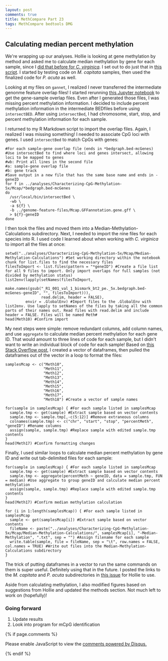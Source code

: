```yaml
---
layout: post
comments: true
title: MethCompare Part 23
tags: MethCompare bedtools DMG
---
```


## Calculating median percent methylation

We're wrapping up our analyses. Hollie is looking at gene methylation by method and asked me to calculate median methylation by gene for each sample, since I [did that before for *C. virginica*](https://yaaminiv.github.io/DMG-Analysis-Part2/). I set out to do just that in [this script](https://github.com/hputnam/Meth_Compare/blob/master/scripts/Median-Methylation-Calculations.Rmd). I started by testing code on *M. capitata* samples, then used the finalized code for *P. acuta* as well. 

Looking at my files on `gannet`, I realized I never transferred the intermediate genonme feature overlap files! I started rerunning [this Jupyter notebook](https://github.com/hputnam/Meth_Compare/blob/master/scripts/Characterizing-CpG-Methylation-5x.ipynb) to get the gene-sample overlap files. Even after I generated those files, I was missing percent methylation information. I decided to include percent methylation information in the intermediate BEDfiles before using `intersectBED`. After using `intersectBed`, I had chromosome, start, stop, and percent methylation information for each sample.

I returned to my R Markdown script to import the overlap files. Again, I realized I was missing something! I needed to associate CpG loci with genes. I used `intersectBed` to match CpGs with genes:

```{bash}
#For each sample-gene overlap file (ends in *bedgraph.bed-mcGenes)
#Use intersectBed to find where loci and genes intersect, allowing loci to be mapped to genes
#wb: Print all lines in the second file
#a: sample-gene overlap file
#b: gene track
#Save output in a new file that has the same base name and ends in -geneID
for f in ../analyses/Characterizing-CpG-Methylation-5x/Mcap/*bedgraph.bed-mcGenes
do
  /usr/local/bin/intersectBed \
  -wb \
  -a ${f} \
  -b ../genome-feature-files/Mcap.GFFannotation.gene.gff \
  > ${f}-geneID
done
```

I then took the files and moved them into a Median-Methylation-Calculations subdirectory. Next, I needed to import the nine files for each species into R. I used code I learned about when working with *C. virginica* to import all the files at once:

```{r}
setwd("../analyses/Characterizing-CpG-Methylation-5x/Mcap/Median-Methylation-Calculations") #Set working directory within the notebook chunk for list.files to find the necessary files
filesToImport <- list.files(pattern = "*geneID") #Create a file list for all 9 files to import. Only import overlaps for full samples (not divided by methylation status)
list2env(lapply(setNames(filesToImport,
                         make.names(gsub("_R1_001_val_1_bismark_bt2_pe._5x.bedgraph.bed-mcGenes-geneID", "", filesToImport))),
                read.delim, header = FALSE),
         envir = .GlobalEnv) #Import files to the .GlobalEnv with list2env. Use lapply to setNames of the files by taking all the common parts of their names out. Read files with read.delim and include header = FALSE. Files will be named Meth#
head(Meth10) #Confirm import
```

My next steps were simple: remove redundant columns, add column names, and use `aggregate` to calculate median percent methylation for each gene ID. That would amount to three lines of code for each sample, but I didn't want to write an individual block of code for each sample! Based on [this Stack Overflow post](https://stackoverflow.com/questions/18375969/rename-columns-in-multiple-dataframes-r), I created a vector of dataframes, then pulled the dataframes out of the vector in a loop to format the files:

```{r}
samplesMcap <- c("Meth10",
                 "Meth11",
                 "Meth12",
                 "Meth13",
                 "Meth14",
                 "Meth15",
                 "Meth16",
                 "Meth17",
                 "Meth18") #Create a vector of sample names
```

```{r}
for(sample in samplesMcap) { #For each sample listed in samplesMcap
  sample.tmp <- get(sample) #Extract sample based on vector contents
  sample.tmp <- sample.tmp[,-c(5:12)] #Remove extraneous columns
  colnames(sample.tmp) <- c("chr", "start", "stop", "percentMeth", "geneID") #Rename columns
  assign(sample, sample.tmp) #Replace sample with edited sample.tmp contents
}
head(Meth17) #Confirm formatting changes
```

Finally, I used similar loops to calculate median percent methylation by gene ID and write out tab-delimited files for each sample:

```{r}
for(sample in samplesMcap) { #For each sample listed in samplesMcap
  sample.tmp <- get(sample) #Extract sample based on vector contents
  sample.tmp <- aggregate(percentMeth ~ geneID, data = sample.tmp, FUN = median) #Use aggregate to group geneID and calculate median percent methylation
  assign(sample, sample.tmp) #Replace sample with edited sample.tmp contents
}
head(Meth17) #Confirm median methylation calculation
```

```{r}
for (i in 1:length(samplesMcap)) { #For each sample listed in samplesMcap
  sample <- get(samplesMcap[i]) #Extract sample based on vector contents
  fileName <- paste("../analyses/Characterizing-CpG-Methylation-5x/Mcap/Median-Methylation-Calculations/", samplesMcap[i], "-Median-Methylation", ".txt", sep = "") #Assign filename for each sample
  write.table(sample, file = fileName, sep = "\t", row.names = FALSE, col.names = TRUE) #Write out files into the Median-Methylation-Calculations subdirectory
}
```

The trick of putting dataframes in a vector to run the same commands on them is super useful. Definitely using that in the future. I posted the links to the *M. capitata* and *P. acuta* subdirectories in [this issue](https://github.com/hputnam/Meth_Compare/issues/86) for Hollie to use.

Aside from calculating methylation, I also modified figures based on suggestions from Hollie and updated the methods section. Not much left to work on (hopefully)!

### Going forward

1. Update results
2. Look into program for mCpG identification

{% if page.comments %}

<div id="disqus_thread"></div>
<script>

/**
*  RECOMMENDED CONFIGURATION VARIABLES: EDIT AND UNCOMMENT THE SECTION BELOW TO INSERT DYNAMIC VALUES FROM YOUR PLATFORM OR CMS.
*  LEARN WHY DEFINING THESE VARIABLES IS IMPORTANT: https://disqus.com/admin/universalcode/#configuration-variables*/
/*
var disqus_config = function () {
this.page.url = PAGE_URL;  // Replace PAGE_URL with your page's canonical URL variable
this.page.identifier = PAGE_IDENTIFIER; // Replace PAGE_IDENTIFIER with your page's unique identifier variable
};
*/
(function() { // DON'T EDIT BELOW THIS LINE
var d = document, s = d.createElement('script');
s.src = 'https://the-responsible-grad-student.disqus.com/embed.js';
s.setAttribute('data-timestamp', +new Date());
(d.head || d.body).appendChild(s);
})();
</script>
<noscript>Please enable JavaScript to view the <a href="https://disqus.com/?ref_noscript">comments powered by Disqus.</a></noscript>

{% endif %}

<script id="dsq-count-scr" src="//the-responsible-grad-student.disqus.com/count.js" async></script>
  
